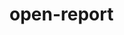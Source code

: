open-report
======

<open-report>
  <config>
    <actions>
      <action name .../>
    <actions/>
    <html-widgets>
      <html-widget name ...>
        <sql data-source-ref .../>
        <code language data-source-ref .../>
        <javascript .../>
        <html .../>
        <data .../>
      </html-widget>
    </html-widgets>
    <return-types>
      <return-type name .../>
    </return-types>
  </config>
</open-report>